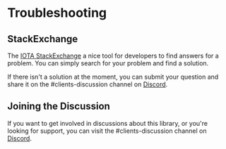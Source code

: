 # Troubleshooting

## StackExchange

The [IOTA StackExchange](https://iota.stackexchange.com/) a nice tool for developers to find answers for a problem. You can simply search for your problem and find a solution. 

If there isn't a solution at the moment, you can submit your question and share it on the #clients-discussion channel on [Discord](https://discord.iota.org).

## Joining the Discussion
If you want to get involved in discussions about this library, or you're looking for support, you can visit the #clients-discussion channel on [Discord](https://discord.iota.org).